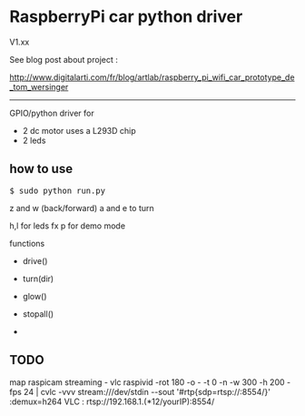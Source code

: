 RaspberryPi car python driver
=====================

V1.xx

See blog post about project :

http://www.digitalarti.com/fr/blog/artlab/raspberry_pi_wifi_car_prototype_de_tom_wersinger


---------------
GPIO/python driver for 

* 2 dc motor uses a L293D chip
* 2 leds

how to use
---------------
<pre>
$ sudo python run.py
</pre>

z and w (back/forward)
a and e to turn

h,l for leds fx
p for demo mode


functions

* drive()
* turn(dir)
* glow()
* stopall()


* 

TODO
----


map raspicam streaming - vlc 
raspivid -rot 180 -o - -t 0 -n -w 300 -h 200 -fps 24 | cvlc -vvv stream:///dev/stdin --sout '#rtp{sdp=rtsp://:8554/}' :demux=h264
VLC : rtsp://192.168.1.(*12/yourIP):8554/

